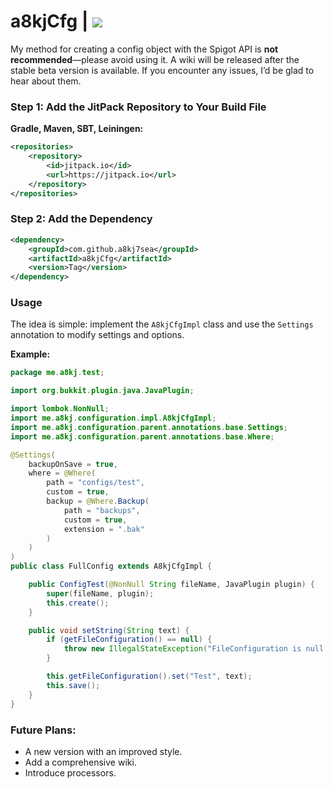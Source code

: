 # a8kjCfg | [![](https://jitpack.io/v/a8kj7sea/a8kjCfg.svg)](https://jitpack.io/#a8kj7sea/a8kjCfg)

My method for creating a config object with the Spigot API is **not recommended**—please avoid using it. A wiki will be released after the stable beta version is available. If you encounter any issues, I’d be glad to hear about them.

### Step 1: Add the JitPack Repository to Your Build File

**Gradle, Maven, SBT, Leiningen:**

```xml
<repositories>
    <repository>
        <id>jitpack.io</id>
        <url>https://jitpack.io</url>
    </repository>
</repositories>
```

### Step 2: Add the Dependency

```xml
<dependency>
    <groupId>com.github.a8kj7sea</groupId>
    <artifactId>a8kjCfg</artifactId>
    <version>Tag</version>
</dependency>
```

### Usage

The idea is simple: implement the `A8kjCfgImpl` class and use the `Settings` annotation to modify settings and options.

**Example:**

```java
package me.a8kj.test;

import org.bukkit.plugin.java.JavaPlugin;

import lombok.NonNull;
import me.a8kj.configuration.impl.A8kjCfgImpl;
import me.a8kj.configuration.parent.annotations.base.Settings;
import me.a8kj.configuration.parent.annotations.base.Where;

@Settings(
    backupOnSave = true, 
    where = @Where(
        path = "configs/test",
        custom = true,
        backup = @Where.Backup(
            path = "backups",
            custom = true,
            extension = ".bak"
        )
    )
)
public class FullConfig extends A8kjCfgImpl {

    public ConfigTest(@NonNull String fileName, JavaPlugin plugin) {
        super(fileName, plugin);
        this.create();
    }

    public void setString(String text) {
        if (getFileConfiguration() == null) {
            throw new IllegalStateException("FileConfiguration is null!");
        }

        this.getFileConfiguration().set("Test", text);
        this.save();
    }
}
```

### Future Plans:

- A new version with an improved style.
- Add a comprehensive wiki.
- Introduce processors.











